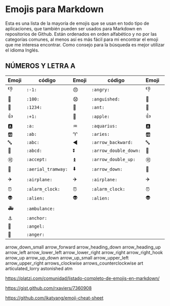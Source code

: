 # Emojis para Markdown

Esta es una lista de la mayoría de emojis que se usan en todo tipo de aplicaciones, que también pueden ser usados para Markdown en repositorios de Github. Están ordenados en orden alfabético y no por las categorías comunes, al menos así es más fácil para mi encontrar el emoji que me interesa encontrar. Como consejo para la búsqueda es mejor utilizar el idioma Inglés.

## NÚMEROS Y LETRA A

| Emoji  | código | Emoji  | código | Emoji  | código |
| ------------- | ------------- | ------------- | ------------- | ------------- | ------------- |
| :-1:  | `:-1:`  | :angry:  | `:angry:`  | :-1:  | `:-1:`  |
| :100:  | `:100:`  | :anguished:  | `:anguished:`  | :100:  | `:100:`  |
| :1234:  | `:1234:` | :ant:  | `:ant:` | :1234:  | `:1234:` |
| :+1: | `:+1:` | :apple: | `:apple:` | :+1: | `:+1:` |
| :a:  | `:a:`  | :aquarius:  | `:aquarius:`  | :a:  | `:a:`  |
| :ab:  | `:ab:`  | :aries:  | `:aries:`  | :ab:  | `:ab:`  |
| :abc:  | `:abc:`  | :arrow_backward:  | `:arrow_backward:`  | :abc:  | `:abc:`  |
| :abcd:  | `:abcd:`  | :arrow_double_down:  | `:arrow_double_down:`  | :abcd:  | `:abcd:`  |
| :accept:  | `:accept:`  | :arrow_double_up:  | `:arrow_double_up:`  | :accept:  | `:accept:`  |
| :aerial_tramway:  | `:aerial_tramway:` | :arrow_down:  | `:arrow_down:` | :aerial_tramway:  | `:aerial_tramway:` |
| :airplane: | `:airplane:` | :airplane: | `:airplane:` | :airplane: | `:airplane:` |
| :alarm_clock:  | `:alarm_clock:`  | :alarm_clock:  | `:alarm_clock:`  | :alarm_clock:  | `:alarm_clock:`  |
| :alien:  | `:alien:`  | :alien:  | `:alien:`  | :alien:  | `:alien:`  |
| :ambulance:  | `:ambulance:`  |
| :anchor:  | `:anchor:`  |
| :angel:  | `:angel:`  |
| :anger:  | `:anger:`  |



arrow_down_small
arrow_forward
arrow_heading_down
arrow_heading_up
arrow_left
arrow_lower_left
arrow_lower_right
arrow_right
arrow_right_hook
arrow_up
arrow_up_down
arrow_up_small
arrow_upper_left
arrow_upper_right
arrows_clockwise
arrows_counterclockwise
art
articulated_lorry
astonished
atm

https://platzi.com/comunidad/listado-completo-de-emojis-en-markdown/

https://gist.github.com/rxaviers/7360908

https://github.com/ikatyang/emoji-cheat-sheet
